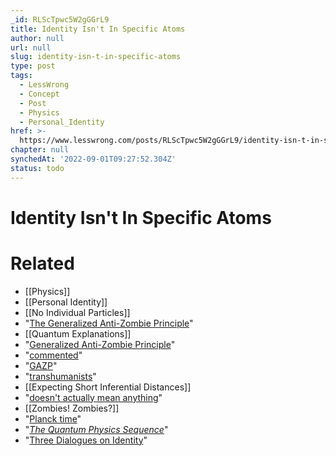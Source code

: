 ```yaml
---
_id: RLScTpwc5W2gGGrL9
title: Identity Isn't In Specific Atoms
author: null
url: null
slug: identity-isn-t-in-specific-atoms
type: post
tags:
  - LessWrong
  - Concept
  - Post
  - Physics
  - Personal_Identity
href: >-
  https://www.lesswrong.com/posts/RLScTpwc5W2gGGrL9/identity-isn-t-in-specific-atoms
chapter: null
synchedAt: '2022-09-01T09:27:52.304Z'
status: todo
---
```


# Identity Isn't In Specific Atoms


# Related

- [[Physics]]
- [[Personal Identity]]
- [[No Individual Particles]]
- "[The Generalized Anti-Zombie Principle](/lw/p9/the_generalized_antizombie_principle/)"
- [[Quantum Explanations]]
- "[Generalized Anti-Zombie Principle](/lw/p9/the_generalized_antizombie_principle/)"
- "[commented](/lw/p9/the_generalized_antizombie_principle/ja6)"
- "[GAZP](/lw/p9/the_generalized_antizombie_principle/)"
- "[transhumanists](/lw/me/my_strange_beliefs/)"
- [[Expecting Short Inferential Distances]]
- "[doesn't actually mean anything](/lw/iq/guessing_the_teachers_password/)"
- [[Zombies! Zombies?]]
- "[Planck time](http://en.wikipedia.org/wiki/Planck_time)"
- "[_The Quantum Physics Sequence_](/lw/r5/the_quantum_physics_sequence/)"
- "[Three Dialogues on Identity](/lw/po/three_dialogues_on_identity/)"